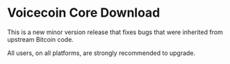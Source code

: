 # Voicecoin Core Download

This is a new minor version release that fixes bugs that were inherited from upstream Bitcoin code.

All users, on all platforms, are strongly recommended to upgrade.
